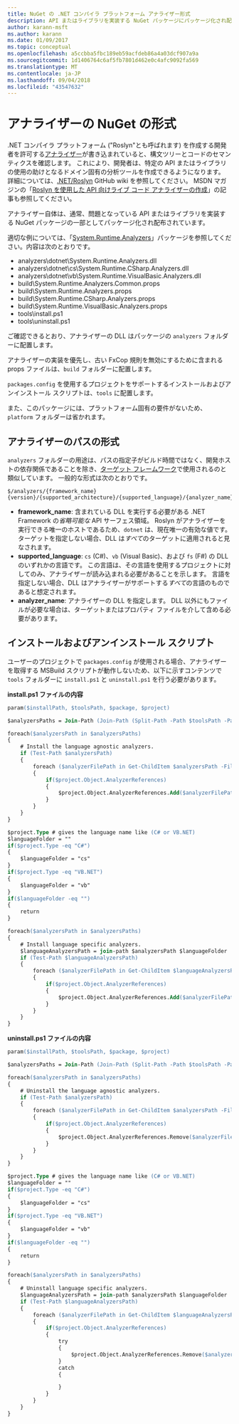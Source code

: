 ```yaml
---
title: NuGet の .NET コンパイラ プラットフォーム アナライザー形式
description: API またはライブラリを実装する NuGet パッケージにパッケージ化され配布される、.NET アナライザーの規則です。
author: karann-msft
ms.author: karann
ms.date: 01/09/2017
ms.topic: conceptual
ms.openlocfilehash: a5ccbba5fbc189eb59acfdeb86a4a03dcf907a9a
ms.sourcegitcommit: 1d1406764c6af5fb7801d462e0c4afc9092fa569
ms.translationtype: MT
ms.contentlocale: ja-JP
ms.lasthandoff: 09/04/2018
ms.locfileid: "43547632"
---
```

# <a name="analyzer-nuget-formats"></a>アナライザーの NuGet の形式

.NET コンパイラ プラットフォーム ("Roslyn"とも呼ばれます) を作成する開発者を許可する[アナライザー](https://github.com/dotnet/roslyn/wiki/How-To-Write-a-C%23-Analyzer-and-Code-Fix)が書き込まれていると、構文ツリーとコードのセマンティクスを確認します。 これにより、開発者は、特定の API またはライブラリの使用の助けとなるドメイン固有の分析ツールを作成できるようになります。 詳細については、[.NET/Roslyn](https://github.com/dotnet/roslyn/wiki) GitHub wiki を参照してください。 MSDN マガジンの「[Roslyn を使用した API 向けライブ コード アナライザーの作成](https://msdn.microsoft.com/magazine/dn879356.aspx)」の記事も参照してください。

アナライザー自体は、通常、問題となっている API またはライブラリを実装する NuGet パッケージの一部としてパッケージ化され配布されています。

適切な例については、「[System.Runtime.Analyzers](https://www.nuget.org/packages/System.Runtime.Analyzers)」パッケージを参照してください。内容は次のとおりです。

- analyzers\dotnet\System.Runtime.Analyzers.dll
- analyzers\dotnet\cs\System.Runtime.CSharp.Analyzers.dll
- analyzers\dotnet\vb\System.Runtime.VisualBasic.Analyzers.dll
- build\System.Runtime.Analyzers.Common.props
- build\System.Runtime.Analyzers.props
- build\System.Runtime.CSharp.Analyzers.props
- build\System.Runtime.VisualBasic.Analyzers.props
- tools\install.ps1
- tools\uninstall.ps1

ご確認できるとおり、アナライザーの DLL はパッケージの `analyzers` フォルダーに配置します。

アナライザーの実装を優先し、古い FxCop 規則を無効にするために含まれる props ファイルは、`build` フォルダーに配置します。

`packages.config` を使用するプロジェクトをサポートするインストールおよびアンインストール スクリプトは、`tools` に配置します。

また、このパッケージには、プラットフォーム固有の要件がないため、`platform` フォルダーは省かれます。


## <a name="analyzers-path-format"></a>アナライザーのパスの形式

`analyzers` フォルダーの用途は、パスの指定子がビルド時間ではなく、開発ホストの依存関係であることを除き、[ターゲット フレームワーク](../create-packages/supporting-multiple-target-frameworks.md)で使用されるのと類似しています。 一般的な形式は次のとおりです。

    $/analyzers/{framework_name}{version}/{supported_architecture}/{supported_language}/{analyzer_name}.dll

- **framework_name**: 含まれている DLL を実行する必要がある .NET Framework の*省略可能な* API サーフェス領域。 Roslyn がアナライザーを実行できる唯一のホストであるため、`dotnet` は、現在唯一の有効な値です。 ターゲットを指定しない場合、DLL は*すべて*のターゲットに適用されると見なされます。
- **supported_language**: `cs` (C#)、`vb` (Visual Basic)、および `fs` (F#) の DLL のいずれかの言語です。 この言語は、その言語を使用するプロジェクトに対してのみ、アナライザーが読み込まれる必要があることを示します。 言語を指定しない場合、DLL はアナライザーがサポートする*すべて*の言語のものであると想定されます。
- **analyzer_name**: アナライザーの DLL を指定します。 DLL 以外にもファイルが必要な場合は、ターゲットまたはプロパティ ファイルを介して含める必要があります。


## <a name="install-and-uninstall-scripts"></a>インストールおよびアンインストール スクリプト

ユーザーのプロジェクトで `packages.config` が使用される場合、アナライザーを取得する MSBuild スクリプトが動作しないため、以下に示すコンテンツで `tools` フォルダーに `install.ps1` と `uninstall.ps1` を行う必要があります。

**install.ps1 ファイルの内容**

```ps
param($installPath, $toolsPath, $package, $project)

$analyzersPaths = Join-Path (Join-Path (Split-Path -Path $toolsPath -Parent) "analyzers" ) * -Resolve

foreach($analyzersPath in $analyzersPaths)
{
    # Install the language agnostic analyzers.
    if (Test-Path $analyzersPath)
    {
        foreach ($analyzerFilePath in Get-ChildItem $analyzersPath -Filter *.dll)
        {
            if($project.Object.AnalyzerReferences)
            {
                $project.Object.AnalyzerReferences.Add($analyzerFilePath.FullName)
            }
        }
    }
}

$project.Type # gives the language name like (C# or VB.NET)
$languageFolder = ""
if($project.Type -eq "C#")
{
    $languageFolder = "cs"
}
if($project.Type -eq "VB.NET")
{
    $languageFolder = "vb"
}
if($languageFolder -eq "")
{
    return
}

foreach($analyzersPath in $analyzersPaths)
{
    # Install language specific analyzers.
    $languageAnalyzersPath = join-path $analyzersPath $languageFolder
    if (Test-Path $languageAnalyzersPath)
    {
        foreach ($analyzerFilePath in Get-ChildItem $languageAnalyzersPath -Filter *.dll)
        {
            if($project.Object.AnalyzerReferences)
            {
                $project.Object.AnalyzerReferences.Add($analyzerFilePath.FullName)
            }
        }
    }
}
```


**uninstall.ps1 ファイルの内容**

```ps
param($installPath, $toolsPath, $package, $project)

$analyzersPaths = Join-Path (Join-Path (Split-Path -Path $toolsPath -Parent) "analyzers" ) * -Resolve

foreach($analyzersPath in $analyzersPaths)
{
    # Uninstall the language agnostic analyzers.
    if (Test-Path $analyzersPath)
    {
        foreach ($analyzerFilePath in Get-ChildItem $analyzersPath -Filter *.dll)
        {
            if($project.Object.AnalyzerReferences)
            {
                $project.Object.AnalyzerReferences.Remove($analyzerFilePath.FullName)
            }
        }
    }
}

$project.Type # gives the language name like (C# or VB.NET)
$languageFolder = ""
if($project.Type -eq "C#")
{
    $languageFolder = "cs"
}
if($project.Type -eq "VB.NET")
{
    $languageFolder = "vb"
}
if($languageFolder -eq "")
{
    return
}

foreach($analyzersPath in $analyzersPaths)
{
    # Uninstall language specific analyzers.
    $languageAnalyzersPath = join-path $analyzersPath $languageFolder
    if (Test-Path $languageAnalyzersPath)
    {
        foreach ($analyzerFilePath in Get-ChildItem $languageAnalyzersPath -Filter *.dll)
        {
            if($project.Object.AnalyzerReferences)
            {
                try
                {
                    $project.Object.AnalyzerReferences.Remove($analyzerFilePath.FullName)
                }
                catch
                {

                }
            }
        }
    }
}
```
